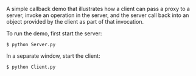 A simple callback demo that illustrates how a client can pass a proxy
to a server, invoke an operation in the server, and the server call
back into an object provided by the client as part of that invocation.

To run the demo, first start the server:
```
$ python Server.py
```
In a separate window, start the client:
```
$ python Client.py
```